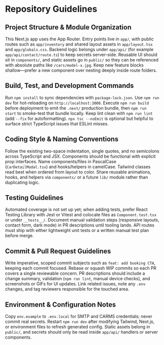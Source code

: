 # Repository Guidelines

## Project Structure & Module Organization
This Next.js app uses the App Router. Entry points live in `app/`, with public routes such as `app/inventory` and shared layout assets in `app/layout.tsx` and `app/globals.css`. Backend logic belongs under `app/api/` (for example `app/api/contact/route.ts`) to keep secrets server-side. Reusable UI should sit in `components/`, and static assets go in `public/` so they can be referenced with absolute paths like `/cars/model-x.jpg`. Keep new feature blocks shallow—prefer a new component over nesting deeply inside route folders.

## Build, Test, and Development Commands
Run `npm install` to sync dependencies with `package-lock.json`. Use `npm run dev` for hot-reloading on `http://localhost:3000`. Execute `npm run build` before deployment to emit the `.next/` production bundle, then `npm run start` to smoke-test that bundle locally. Keep lint clean with `npm run lint` (add `--fix` for autoformatting). `npx tsc --noEmit` is optional but helpful to surface strict TypeScript issues that ESLint misses.

## Coding Style & Naming Conventions
Follow the existing two-space indentation, single quotes, and no semicolons across TypeScript and JSX. Components should be functional with explicit prop interfaces. Name components/files in PascalCase (`CarDetailModal.tsx`) and hooks/helpers in camelCase. Tailwind classes read best when ordered from layout to color. Share reusable animations, hooks, and helpers via `components/` or a future `lib/` module rather than duplicating logic.

## Testing Guidelines
Automated coverage is not set up yet; when adding tests, prefer React Testing Library with Jest or Vitest and colocate files as `Component.test.tsx` or under `__tests__/`. Document manual validation steps (responsive layouts, contact form, dark mode) in PR descriptions until tooling lands. API routes must ship with either lightweight unit tests or a written manual test plan before merge.

## Commit & Pull Request Guidelines
Write imperative, scoped commit subjects such as `feat: add booking CTA`, keeping each commit focused. Rebase or squash WIP commits so each PR covers a single reviewable concern. PR descriptions should include a change summary, validation (`npm run lint`, manual device checks), and screenshots or GIFs for UI updates. Link related issues, note any `.env` changes, and tag reviewers responsible for the touched area.

## Environment & Configuration Notes
Copy `env.example` to `.env.local` for SMTP and CARMS credentials; never commit real secrets. Restart `npm run dev` after modifying Tailwind, Next.js, or environment files to refresh generated config. Static assets belong in `public/`, and secrets should only be read inside `app/api/` handlers or server components.
